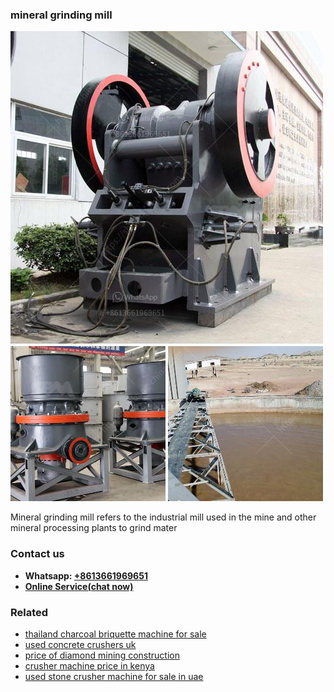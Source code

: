 <h3>mineral grinding mill</h3><img src='1708498071.jpg' alt=''><p>Mineral grinding mill refers to the industrial mill used in the mine and other mineral processing plants to grind mater</p><h3>Contact us</h3><ul><li><strong>Whatsapp:&nbsp;<a href="https://wa.me/8613661969651">+8613661969651</a></strong></li><li><a href="https://swt.shibang-china.com/?git&amp;zhl&amp;mineral grinding mill"><strong>Online Service(chat now)</strong></a></li></ul><h3>Related</h3><ul><li><a href='thailand charcoal briquette machine for sale.md'>thailand charcoal briquette machine for sale</a></li><li><a href='used concrete crushers uk.md'>used concrete crushers uk</a></li><li><a href='price of diamond mining construction.md'>price of diamond mining construction</a></li><li><a href='crusher machine price in kenya.md'>crusher machine price in kenya</a></li><li><a href='used stone crusher machine for sale in uae.md'>used stone crusher machine for sale in uae</a></li></ul>